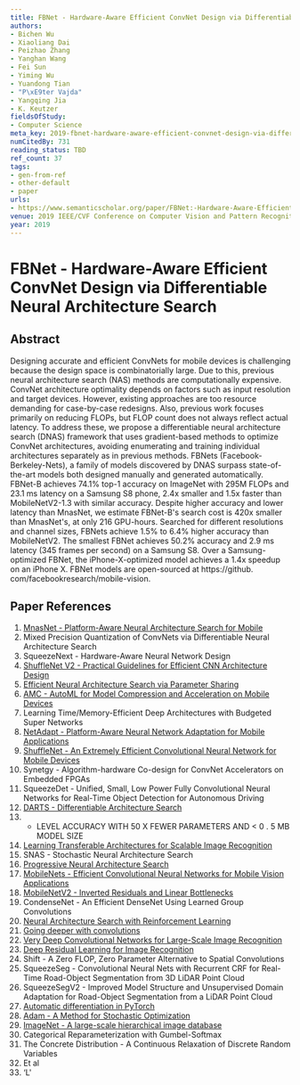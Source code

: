 ```yaml
---
title: FBNet - Hardware-Aware Efficient ConvNet Design via Differentiable Neural Architecture Search
authors:
- Bichen Wu
- Xiaoliang Dai
- Peizhao Zhang
- Yanghan Wang
- Fei Sun
- Yiming Wu
- Yuandong Tian
- "P\xE9ter Vajda"
- Yangqing Jia
- K. Keutzer
fieldsOfStudy:
- Computer Science
meta_key: 2019-fbnet-hardware-aware-efficient-convnet-design-via-differentiable-neural-architecture-search
numCitedBy: 731
reading_status: TBD
ref_count: 37
tags:
- gen-from-ref
- other-default
- paper
urls:
- https://www.semanticscholar.org/paper/FBNet:-Hardware-Aware-Efficient-ConvNet-Design-via-Wu-Dai/45532bffbfbb5553da0b2d0844e95a1b37e59147?sort=total-citations
venue: 2019 IEEE/CVF Conference on Computer Vision and Pattern Recognition (CVPR)
year: 2019
---
```


# FBNet - Hardware-Aware Efficient ConvNet Design via Differentiable Neural Architecture Search

## Abstract

Designing accurate and efficient ConvNets for mobile devices is challenging because the design space is combinatorially large. Due to this, previous neural architecture search (NAS) methods are computationally expensive. ConvNet architecture optimality depends on factors such as input resolution and target devices. However, existing approaches are too resource demanding for case-by-case redesigns. Also, previous work focuses primarily on reducing FLOPs, but FLOP count does not always reflect actual latency. To address these, we propose a differentiable neural architecture search (DNAS) framework that uses gradient-based methods to optimize ConvNet architectures, avoiding enumerating and training individual architectures separately as in previous methods. FBNets (Facebook-Berkeley-Nets), a family of models discovered by DNAS surpass state-of-the-art models both designed manually and generated automatically. FBNet-B achieves 74.1% top-1 accuracy on ImageNet with 295M FLOPs and 23.1 ms latency on a Samsung S8 phone, 2.4x smaller and 1.5x faster than MobileNetV2-1.3 with similar accuracy. Despite higher accuracy and lower latency than MnasNet, we estimate FBNet-B's search cost is 420x smaller than MnasNet's, at only 216 GPU-hours. Searched for different resolutions and channel sizes, FBNets achieve 1.5% to 6.4% higher accuracy than MobileNetV2. The smallest FBNet achieves 50.2% accuracy and 2.9 ms latency (345 frames per second) on a Samsung S8. Over a Samsung-optimized FBNet, the iPhone-X-optimized model achieves a 1.4x speedup on an iPhone X. FBNet models are open-sourced at https://github. com/facebookresearch/mobile-vision.

## Paper References

1. [MnasNet - Platform-Aware Neural Architecture Search for Mobile](2019-mnasnet-platform-aware-neural-architecture-search-for-mobile.md)
2. Mixed Precision Quantization of ConvNets via Differentiable Neural Architecture Search
3. SqueezeNext - Hardware-Aware Neural Network Design
4. [ShuffleNet V2 - Practical Guidelines for Efficient CNN Architecture Design](2018-shufflenet-v2-practical-guidelines-for-efficient-cnn-architecture-design.md)
5. [Efficient Neural Architecture Search via Parameter Sharing](2018-efficient-neural-architecture-search-via-parameter-sharing.md)
6. [AMC - AutoML for Model Compression and Acceleration on Mobile Devices](2018-amc-automl-for-model-compression-and-acceleration-on-mobile-devices.md)
7. Learning Time/Memory-Efficient Deep Architectures with Budgeted Super Networks
8. [NetAdapt - Platform-Aware Neural Network Adaptation for Mobile Applications](2018-netadapt-platform-aware-neural-network-adaptation-for-mobile-applications.md)
9. [ShuffleNet - An Extremely Efficient Convolutional Neural Network for Mobile Devices](2018-shufflenet-an-extremely-efficient-convolutional-neural-network-for-mobile-devices.md)
10. Synetgy - Algorithm-hardware Co-design for ConvNet Accelerators on Embedded FPGAs
11. SqueezeDet - Unified, Small, Low Power Fully Convolutional Neural Networks for Real-Time Object Detection for Autonomous Driving
12. [DARTS - Differentiable Architecture Search](2019-darts-differentiable-architecture-search.md)
13. - LEVEL ACCURACY WITH 50 X FEWER PARAMETERS AND < 0 . 5 MB MODEL SIZE
14. [Learning Transferable Architectures for Scalable Image Recognition](2018-learning-transferable-architectures-for-scalable-image-recognition.md)
15. SNAS - Stochastic Neural Architecture Search
16. [Progressive Neural Architecture Search](2018-progressive-neural-architecture-search.md)
17. [MobileNets - Efficient Convolutional Neural Networks for Mobile Vision Applications](2017-mobilenets-efficient-convolutional-neural-networks-for-mobile-vision-applications.md)
18. [MobileNetV2 - Inverted Residuals and Linear Bottlenecks](2018-mobilenetv2-inverted-residuals-and-linear-bottlenecks.md)
19. CondenseNet - An Efficient DenseNet Using Learned Group Convolutions
20. [Neural Architecture Search with Reinforcement Learning](2017-neural-architecture-search-with-reinforcement-learning.md)
21. [Going deeper with convolutions](2015-going-deeper-with-convolutions.md)
22. [Very Deep Convolutional Networks for Large-Scale Image Recognition](2015-very-deep-convolutional-networks-for-large-scale-image-recognition.md)
23. [Deep Residual Learning for Image Recognition](2016-deep-residual-learning-for-image-recognition.md)
24. Shift - A Zero FLOP, Zero Parameter Alternative to Spatial Convolutions
25. SqueezeSeg - Convolutional Neural Nets with Recurrent CRF for Real-Time Road-Object Segmentation from 3D LiDAR Point Cloud
26. SqueezeSegV2 - Improved Model Structure and Unsupervised Domain Adaptation for Road-Object Segmentation from a LiDAR Point Cloud
27. [Automatic differentiation in PyTorch](2017-automatic-differentiation-in-pytorch.md)
28. [Adam - A Method for Stochastic Optimization](2015-adam-a-method-for-stochastic-optimization.md)
29. [ImageNet - A large-scale hierarchical image database](2009-imagenet-a-large-scale-hierarchical-image-database.md)
30. Categorical Reparameterization with Gumbel-Softmax
31. The Concrete Distribution - A Continuous Relaxation of Discrete Random Variables
32. Et al
33. ‘L'
